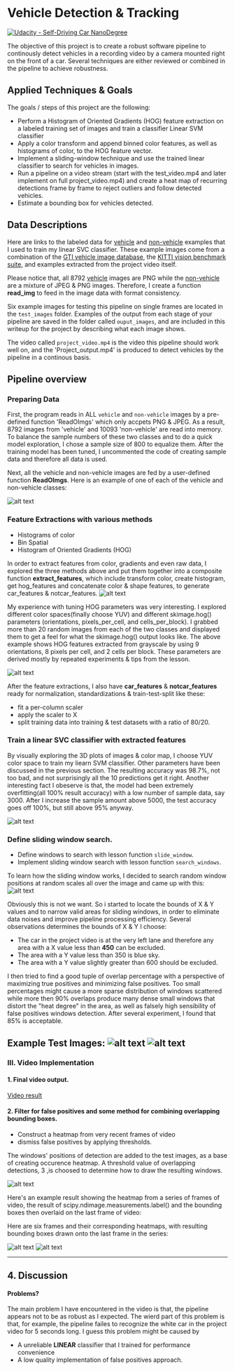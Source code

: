 # Vehicle Detection & Tracking
[![Udacity - Self-Driving Car NanoDegree](https://s3.amazonaws.com/udacity-sdc/github/shield-carnd.svg)](http://www.udacity.com/drive)

The objective of this project is to create a robust software pipeline to continously detect vehicles in a recording video by a camera mounted right on the front of a car. Several techniques are either reviewed or combined in the pipeline to achieve robustness.

[//]: # (Image References)
[EDA]: ./lablearn/Proceedings/EDA.png
[FE]: ./lablearn/Proceedings/feature_extraction.png
[SW1]: ./lablearn/Proceedings/slidingwindows1.png
[SW2]: ./lablearn/Proceedings/slidingwindows2.png
[ws]: ./lablearn/Proceedings/windows.png
[hm1]: ./lablearn/Proceedings/heatmap1.png
[hm2]: ./lablearn/Proceedings/heatmap2.png
[HT]: ./lablearn/Proceedings/HeatThresholds.png
[parameters]: ./lablearn/Proceedings/parameters.png
[TR]: ./lablearn/Proceedings/TrainingReport.png
[video1]: ./project_video.mp4

Applied Techniques & Goals
---

The goals / steps of this project are the following:

* Perform a Histogram of Oriented Gradients (HOG) feature extraction on a labeled training set of images and train a classifier Linear SVM classifier
* Apply a color transform and append binned color features, as well as histograms of color, to the HOG feature vector.
* Implement a sliding-window technique and use the trained linear classifier to search for vehicles in images.
* Run a pipeline on a video stream (start with the test_video.mp4 and later implement on full project_video.mp4) and create a heat map of recurring detections frame by frame to reject outliers and follow detected vehicles.
* Estimate a bounding box for vehicles detected.

Data Descriptions
---

Here are links to the labeled data for [vehicle](https://s3.amazonaws.com/udacity-sdc/Vehicle_Tracking/vehicles.zip) and [non-vehicle](https://s3.amazonaws.com/udacity-sdc/Vehicle_Tracking/non-vehicles.zip) examples that I used to train my linear SVC classifier. These example images come from a combination of the [GTI vehicle image database](http://www.gti.ssr.upm.es/data/Vehicle_database.html), the [KITTI vision benchmark suite](http://www.cvlibs.net/datasets/kitti/), and examples extracted from the project video itself. 

Please notice that, all 8792 [vehicle](https://s3.amazonaws.com/udacity-sdc/Vehicle_Tracking/vehicles.zip) images are PNG while the [non-vehicle](https://s3.amazonaws.com/udacity-sdc/Vehicle_Tracking/non-vehicles.zip) are a mixture of JPEG & PNG images. Therefore, I create a function **read_img** to feed in the image data with format consistency.

Six example images for testing this pipeline on single frames are located in the `test_images` folder. Examples of the output from each stage of your pipeline are saved in the folder called `ouput_images`, and are included in this writeup for the project by describing what each image shows.   

The video called `project_video.mp4` is the video this pipeline should work well on, and the 'Project_output.mp4' is produced to detect vehicles by the pipeline in a continous basis.

Pipeline overview
---
### Preparing Data
First, the program reads in ALL `vehicle` and `non-vehicle` images by a pre-defined function 'ReadOImgs' which only accpets PNG & JPEG. As a result, 8792 images from 'vehicle' and 10093 'non-vehicle' are read into memory. To balance the sample numbers of these two classes and to do a quick model exploration, I chose a sample size of 800 to equalize them. After the training model has been tuned, I uncommented the code of creating sample data and therefore all data is used.

Next, all the vehicle and non-vehicle images are fed by a user-defined function **ReadOImgs**. Here is an example of one of each of the vehicle and non-vehicle classes:

![alt text][EDA]


### Feature Extractions with various methods

* Histograms of color
* Bin Spatial
* Histogram of Oriented Gradients (HOG)

In order to extract features from color, gradients and even raw data, I explored the three methods above and put them together into a composite function **extract_features**, which include transform color, create histogram, get hog_features and concatenate color & shape features, to generate car_features & notcar_features.
![alt text][FE]

My experience with tuning HOG parameters was very interesting. I  explored different color spaces(finally choose YUV) and different skimage.hog() parameters (orientations, pixels_per_cell, and cells_per_block). I grabbed more than 20 random images from each of the two classes and displayed them to get a feel for what the skimage.hog() output looks like. The above example shows HOG features extracted from grayscale by using 9 orientations, 8 pixels per cell, and 2 cells per block. These parameters are derived mostly by repeated experiments & tips from the lesson.

![alt text][Parameters]

After the feature extractions, I also have **car_features** & **notcar_features** ready for normalization, standardizations & train-test-split like these:

* fit a per-column scaler
* apply the scaler to X
* split training data into training & test datasets with a ratio of 80/20.



### Train a linear SVC classifier with extracted features
By visually exploring the 3D plots of images & color map, I choose YUV color space to train my liearn SVM classifier. Other parameters have been discussed in the previous section. The resulting accuracy was 98.7%, not too bad, and not surprisingly all the 10 predictions get it right. 
Another interesting fact I obeserve is that, the model had been extremely overfitting(all 100% result accuracy) with a low number of sample data, say 3000. After I increase the sample amount above 5000, the test accuracy goes off 100%, but still above 95% anyway.

![alt text][TR]

### Define sliding window search.
* Define windows to search with lesson function `slide_window`.
* Implement sliding window search with lesson function `search_windows`.

To learn how the sliding window works, I decided to search random window positions at random scales all over the image and came up with this:
![alt text][WS]

Obviously this is not we want. So i started to locate the bounds of X & Y values and to narrow valid areas for sliding windows, in order to eliminate data noises and improve pipeline processing efficiency. Several observations determines the bounds of X & Y I choose:
* The car in the project video is at the very left lane and therefore any area with a X value less than **450** can be excluded.
* The area with a Y value less than 350 is blue sky.
* The area with a Y value slightly greater than 600 should be excluded.

I then tried to find a good tuple of overlap percentage with a perspective of maximizing true positives and minimizing false positives. Too small percentages might cause a more sparse distribution of windows scattered while more then 90% overlaps produce many dense small windows that distort the "heat degree" in the area, as well as falsely high sensibility of false positives windows detection. After several experiment, I found that 85% is acceptable.

Example Test Images:
![alt text][SW1]
![alt text][SW2]
---


### III. Video Implementation

#### 1. Final video output. 

[Video result](Project_output.mp4)

#### 2. Filter for false positives and some method for combining overlapping bounding boxes.

*  Construct a heatmap from very recent frames of video
*  dismiss false positives by applying thresholds.


The windows' positions of detection are added to the test images, as a base of creating occurence heatmap. A threshold value of overlapping detections, 3 ,is choosed to determine how to draw the resulting windows.

![alt text][HT]

Here's an example result showing the heatmap from a series of frames of video, the result of scipy.ndimage.measurements.label() and the bounding boxes then overlaid on the last frame of video:

Here are six frames and their corresponding heatmaps, with resulting bounding boxes drawn onto the last frame in the series:

![alt text][hm1]
![alt text][hm2]

---

## 4. Discussion

#### Problems?

The main problem I have encountered in the video is that, the pipeline appears not to be as robust as I expected. The wierd part of this problem is that, for example, the pipeline failes to recognize the white car in the project video for 5 seconds long. I guess this problem might be caused by 
* A unreliable **LINEAR** classifier that I trained for performance convenience
* A low quality implementation of false positives approach.